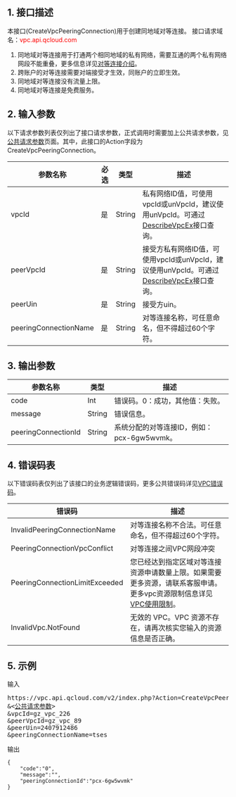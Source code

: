 ## 1. 接口描述
本接口(CreateVpcPeeringConnection)用于创建同地域对等连接。
接口请求域名：<font style="color:red">vpc.api.qcloud.com</font>

1) 同地域对等连接用于打通两个相同地域的私有网络，需要互通的两个私有网络网段不能重叠，更多信息详见<a href="https://intl.cloud.tencent.com/doc/product/215/1685" title="对等连接">对等连接介绍</a>。
2) 跨账户的对等连接需要对端接受才生效，同账户的立即生效。
3) 同地域对等连接没有流量上限。
4) 同地域对等连接是免费服务。

## 2. 输入参数
以下请求参数列表仅列出了接口请求参数，正式调用时需要加上公共请求参数，见<a href=" https://intl.cloud.tencent.com/doc/api/372/4153" title="公共请求参数">公共请求参数</a>页面。其中，此接口的Action字段为CreateVpcPeeringConnection。

| 参数名称 | 必选  | 类型 | 描述 |
|---------|---------|---------|---------|
| vpcId | 是 | String | 私有网络ID值，可使用vpcId或unVpcId，建议使用unVpcId。可通过<a href="http://intl.cloud.tencent.com/doc/api/245/%E6%9F%A5%E8%AF%A2%E7%A7%81%E6%9C%89%E7%BD%91%E7%BB%9C%E5%88%97%E8%A1%A8" title="DescribeVpcEx">DescribeVpcEx</a>接口查询。 |
| peerVpcId | 是 | String | 接受方私有网络ID值，可使用vpcId或unVpcId，建议使用unVpcId。可通过<a href="http://cloud.tencent.com/doc/api/245/%E6%9F%A5%E8%AF%A2%E7%A7%81%E6%9C%89%E7%BD%91%E7%BB%9C%E5%88%97%E8%A1%A8" title="DescribeVpcEx">DescribeVpcEx</a>接口查询。|
| peerUin | 是 | String | 接受方uin。 |
| peeringConnectionName | 是 | String | 对等连接名称，可任意命名，但不得超过60个字符。 |


## 3. 输出参数

| 参数名称 | 类型 | 描述 |
|---------|---------|---------|
| code | Int | 错误码。0：成功，其他值：失败。|
| message | String | 错误信息。|
| peeringConnectionId | String | 系统分配的对等连接ID，例如：pcx-6gw5wvmk。 |

 ## 4. 错误码表
 以下错误码表仅列出了该接口的业务逻辑错误码，更多公共错误码详见<a href="https://intl.cloud.tencent.com/doc/api/245/4924" title="VPC错误码">VPC错误码</a>。

| 错误码 | 描述 |
|---------|---------|
| InvalidPeeringConnectionName | 对等连接名称不合法。可任意命名，但不得超过60个字符。 |
| PeeringConnectionVpcConflict | 对等连接之间VPC网段冲突 |
| PeeringConnectionLimitExceeded | 您已经达到指定区域对等连接资源申请数量上限。如果需要更多资源，请联系客服申请。更多vpc资源限制信息详见<a href="https://intl.cloud.tencent.com/doc/product/215/537" title="VPC使用限制">VPC使用限制</a>。 |
| InvalidVpc.NotFound | 无效的 VPC。VPC 资源不存在，请再次核实您输入的资源信息是否正确。 |

## 5. 示例
输入
<pre>
https://vpc.api.qcloud.com/v2/index.php?Action=CreateVpcPeeringConnection
&<<a href="https://intl.cloud.tencent.com/doc/api/229/6976">公共请求参数</a>>
&vpcId=gz_vpc_226
&peerVpcId=gz_vpc_89
&peerUin=2407912486
&peeringConnectionName=tses
</pre>
输出
```
{
    "code":"0",
    "message":"",
    "peeringConnectionId":"pcx-6gw5wvmk"
}
```

